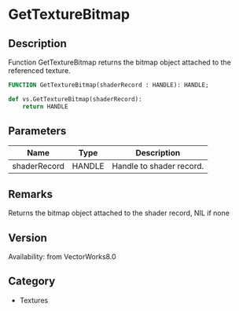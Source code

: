 # GetTextureBitmap

## Description
Function GetTextureBitmap returns the bitmap object attached to the referenced texture.

```pascal
FUNCTION GetTextureBitmap(shaderRecord : HANDLE): HANDLE;
```

```python
def vs.GetTextureBitmap(shaderRecord):
    return HANDLE
```

## Parameters
|Name|Type|Description|
|---|---|---|
|shaderRecord|HANDLE|Handle to shader record.|

## Remarks
Returns the bitmap object attached to the shader record, NIL if none

## Version
Availability: from VectorWorks8.0

## Category
* Textures

